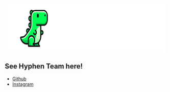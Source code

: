 <p align="center">
  <picture>
    <source media="(prefers-color-scheme: dark)" srcset="./assets/banner.svg" height="150px">
    <img alt="midori logo" src="./assets/banner.svg" height="150px">
  </picture>
</p>

## See Hyphen Team here!

- [Github](https://github.com/hyphendev)
- [Instagram](https://instagram.com/hyphen_team)
